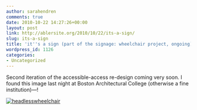 ```yaml
---
author: sarahendren
comments: true
date: 2010-10-22 14:27:26+00:00
layout: post
link: http://ablersite.org/2010/10/22/its-a-sign/
slug: its-a-sign
title: 'it''s a sign (part of the signage: wheelchair project, ongoing)'
wordpress_id: 1126
categories:
- Uncategorized
---
```


Second iteration of the accessible-access re-design coming very soon. I found this image last night at Boston Architectural College (otherwise a fine institution)—!

[![headlesswheelchair](http://ablersite.files.wordpress.com/2010/10/headlesswheelchair.jpg)](http://ablersite.files.wordpress.com/2010/10/headlesswheelchair.jpg)
